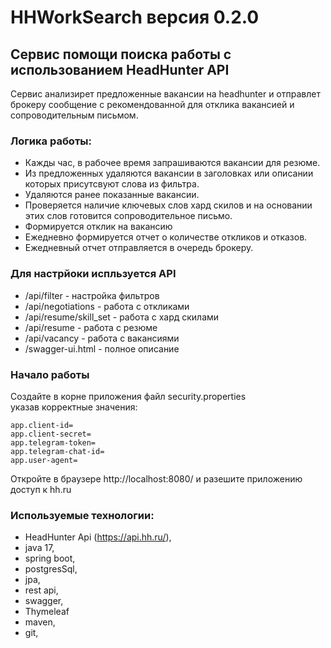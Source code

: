 # HHWorkSearch версия 0.2.0

## Сервис помощи поиска работы с использованием HeadHunter API

Сервис анализирет предложенные вакансии на headhunter и отправлет брокеру сообщение с рекомендованной для отклика вакансией и сопроводительным письмом.

### Логика работы:
- Кажды час, в рабочее время запрашиваются вакансии для резюме.
- Из предложенных удаляются вакансии в заголовках или описании которых присутсвуют слова из фильтра.
- Удаляются ранее показанные вакансии.
- Проверяется наличие ключевых слов хард скилов и на основании этих слов готовится сопроводительное письмо.
- Формируется отклик на вакансию
- Ежедневно формируется отчет о количестве откликов и отказов.
- Ежедневный отчет отправляется в очередь брокеру.

### Для настрйоки испльзуется API
- /api/filter - настройка фильтров
- /api/negotiations -  работа с откликами
- /api/resume/skill_set -  работа с хард скилами
- /api/resume -  работа с резюме
- /api/vacancy - работа с вакансиями
- /swagger-ui.html - полное описание

### Начало работы
Создайте в корне приложения файл security.properties<br>
указав корректные значения:
```
app.client-id=
app.client-secret=
app.telegram-token=
app.telegram-chat-id=
app.user-agent=
```

Откройте в браузере http://localhost:8080/ и разешите приложению доступ к hh.ru

### Используемые технологии:
- HeadHunter Api (https://api.hh.ru/),
- java 17,
- spring boot,
- postgresSql,
- jpa,
- rest api,
- swagger,
- Thymeleaf
- maven,
- git,


